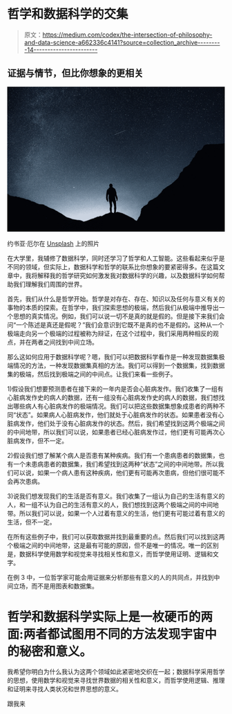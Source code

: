# 哲学和数据科学的交集

> 原文：<https://medium.com/codex/the-intersection-of-philosophy-and-data-science-a662336c4141?source=collection_archive---------14----------------------->

## 证据与情节，但比你想象的更相关

![](img/5ce2667dcb2fd8519a59988d1e7ff699.png)

约书亚·厄尔在 [Unsplash](https://unsplash.com/s/photos/stargazing?utm_source=unsplash&utm_medium=referral&utm_content=creditCopyText) 上的照片

在大学里，我辅修了数据科学，同时还学习了哲学和人工智能。这些看起来似乎是不同的领域，但实际上，数据科学和哲学的联系比你想象的要紧密得多。在这篇文章中，我将解释我的哲学研究如何激发我对数据科学的兴趣，以及数据科学如何帮助我们理解我们周围的世界。

首先，我们从什么是哲学开始。哲学是对存在、存在、知识以及任何与意义有关的事物的本质的探索。在哲学中，我们探索思想的极端，然后我们从极端中推导出一个思想的真实情况。例如，我们可以说一切不是真的就是假的。但是接下来我们会问“一个陈述是真还是假呢？”我们会意识到它既不是真的也不是假的。这种从一个极端走向另一个极端的过程被称为辩证，在这个过程中，我们采用两种相反的观点，并在两者之间找到中间立场。

那么这如何应用于数据科学呢？嗯，我们可以把数据科学看作是一种发现数据集极端情况的方法，一种发现数据集真相的方法。我们可以得到一个数据集，找到数据集的极端，然后找到极端之间的中间点。让我们来看一些例子。

1)假设我们想要预测患者在接下来的一年内是否会心脏病发作。我们收集了一组有心脏病发作史的病人的数据，还有一组没有心脏病发作史的病人的数据，我们想找出哪些病人有心脏病发作的极端情况。我们可以把这些数据集想象成患者的两种不同“状态”。如果病人心脏病发作，他们就处于心脏病发作的状态。如果患者没有心脏病发作，他们处于没有心脏病发作的状态。然后，我们希望找到这两个极端之间的中间地带，所以我们可以说，如果患者已经心脏病发作过，他们更有可能再次心脏病发作，但不一定。

2)假设我们想了解某个病人是否患有某种疾病。我们有一个患病患者的数据集，也有一个未患病患者的数据集，我们希望找到这两种“状态”之间的中间地带。所以我们可以说，如果一个病人患有这种疾病，他们更有可能再次患病，但他们很可能不会再次患病。

3)说我们想发现我们的生活是否有意义。我们收集了一组认为自己的生活有意义的人，和一组不认为自己的生活有意义的人，我们想找到这两个极端之间的中间地带。所以我们可以说，如果一个人过着有意义的生活，他们更有可能过着有意义的生活，但不一定。

在所有这些例子中，我们可以获取数据并找到最重要的点。然后我们可以找到这两个极端之间的中间地带，这是最有可能的原因，但不是唯一的情况。唯一的区别是，数据科学使用数学和视觉来寻找相关性和意义，而哲学使用证明、逻辑和文字。

在例 3 中，一位哲学家可能会用证据来分析那些有意义的人的共同点，并找到中间立场，而不是用图表和数据集。

# 哲学和数据科学实际上是一枚硬币的两面:两者都试图用不同的方法发现宇宙中的秘密和意义。

我希望你明白为什么我认为这两个领域如此紧密地交织在一起；数据科学采用哲学的思想，使用数学和视觉来寻找世界数据的相关性和意义，而哲学使用逻辑、推理和证明来寻找人类状况和世界思想的意义。

跟我来